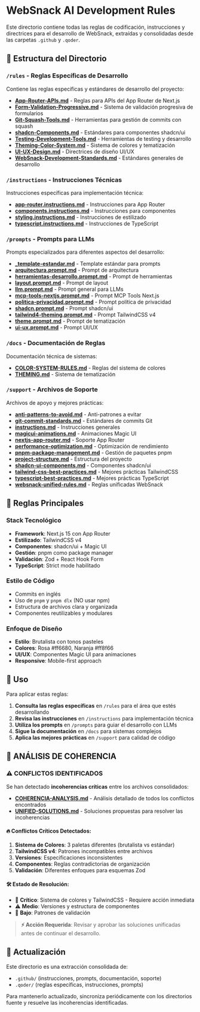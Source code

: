 # WebSnack AI Development Rules

Este directorio contiene todas las reglas de codificación, instrucciones y directrices para el desarrollo de WebSnack, extraídas y consolidadas desde las carpetas `.github` y `.qoder`.

## 📁 Estructura del Directorio

### `/rules` - Reglas Específicas de Desarrollo
Contiene las reglas específicas y estándares de desarrollo del proyecto:

- **[App-Router-APIs.md](./rules/App-Router-APIs.md)** - Reglas para APIs del App Router de Next.js
- **[Form-Validation-Progressive.md](./rules/Form-Validation-Progressive.md)** - Sistema de validación progresiva de formularios
- **[Git-Squash-Tools.md](./rules/Git-Squash-Tools.md)** - Herramientas para gestión de commits con squash
- **[shadcn-Components.md](./rules/shadcn-Components.md)** - Estándares para componentes shadcn/ui
- **[Testing-Development-Tools.md](./rules/Testing-Development-Tools.md)** - Herramientas de testing y desarrollo
- **[Theming-Color-System.md](./rules/Theming-Color-System.md)** - Sistema de colores y tematización
- **[UI-UX-Design.md](./rules/UI-UX-Design.md)** - Directrices de diseño UI/UX
- **[WebSnack-Development-Standards.md](./rules/WebSnack-Development-Standards.md)** - Estándares generales de desarrollo

### `/instructions` - Instrucciones Técnicas
Instrucciones específicas para implementación técnica:

- **[app-router.instructions.md](./instructions/app-router.instructions.md)** - Instrucciones para App Router
- **[components.instructions.md](./instructions/components.instructions.md)** - Instrucciones para componentes
- **[styling.instructions.md](./instructions/styling.instructions.md)** - Instrucciones de estilizado
- **[typescript.instructions.md](./instructions/typescript.instructions.md)** - Instrucciones de TypeScript

### `/prompts` - Prompts para LLMs
Prompts especializados para diferentes aspectos del desarrollo:

- **[_template-estandar.md](./prompts/_template-estandar.md)** - Template estándar para prompts
- **[arquitectura.prompt.md](./prompts/arquitectura.prompt.md)** - Prompt de arquitectura
- **[herramientas-desarrollo.prompt.md](./prompts/herramientas-desarrollo.prompt.md)** - Prompt de herramientas
- **[layout.prompt.md](./prompts/layout.prompt.md)** - Prompt de layout
- **[llm.prompt.md](./prompts/llm.prompt.md)** - Prompt general para LLMs
- **[mcp-tools-nextjs.prompt.md](./prompts/mcp-tools-nextjs.prompt.md)** - Prompt MCP Tools Next.js
- **[politica-privacidad.prompt.md](./prompts/politica-privacidad.prompt.md)** - Prompt política de privacidad
- **[shadcn.prompt.md](./prompts/shadcn.prompt.md)** - Prompt shadcn/ui
- **[tailwind4-theming.prompt.md](./prompts/tailwind4-theming.prompt.md)** - Prompt TailwindCSS v4
- **[theme.prompt.md](./prompts/theme.prompt.md)** - Prompt de tematización
- **[ui-ux.prompt.md](./prompts/ui-ux.prompt.md)** - Prompt UI/UX

### `/docs` - Documentación de Reglas
Documentación técnica de sistemas:

- **[COLOR-SYSTEM-RULES.md](./docs/COLOR-SYSTEM-RULES.md)** - Reglas del sistema de colores
- **[THEMING.md](./docs/THEMING.md)** - Sistema de tematización

### `/support` - Archivos de Soporte
Archivos de apoyo y mejores prácticas:

- **[anti-patterns-to-avoid.md](./support/anti-patterns-to-avoid.md)** - Anti-patrones a evitar
- **[git-commit-standards.md](./support/git-commit-standards.md)** - Estándares de commits Git
- **[instructions.md](./support/instructions.md)** - Instrucciones generales
- **[magicui-animations.md](./support/magicui-animations.md)** - Animaciones Magic UI
- **[nextjs-app-router.md](./support/nextjs-app-router.md)** - Soporte App Router
- **[performance-optimization.md](./support/performance-optimization.md)** - Optimización de rendimiento
- **[pnpm-package-management.md](./support/pnpm-package-management.md)** - Gestión de paquetes pnpm
- **[project-structure.md](./support/project-structure.md)** - Estructura del proyecto
- **[shadcn-ui-components.md](./support/shadcn-ui-components.md)** - Componentes shadcn/ui
- **[tailwind-css-best-practices.md](./support/tailwind-css-best-practices.md)** - Mejores prácticas TailwindCSS
- **[typescript-best-practices.md](./support/typescript-best-practices.md)** - Mejores prácticas TypeScript
- **[websnack-unified-rules.md](./support/websnack-unified-rules.md)** - Reglas unificadas WebSnack

## 🎯 Reglas Principales

### Stack Tecnológico
- **Framework**: Next.js 15 con App Router
- **Estilizado**: TailwindCSS v4
- **Componentes**: shadcn/ui + Magic UI
- **Gestión**: pnpm como package manager
- **Validación**: Zod + React Hook Form
- **TypeScript**: Strict mode habilitado

### Estilo de Código
- Commits en inglés
- Uso de `pnpm` y `pnpm dlx` (NO usar npm)
- Estructura de archivos clara y organizada
- Componentes reutilizables y modulares

### Enfoque de Diseño
- **Estilo**: Brutalista con tonos pasteles
- **Colores**: Rosa #ff6680, Naranja #ff8f66
- **UI/UX**: Componentes Magic UI para animaciones
- **Responsive**: Mobile-first approach

## 📝 Uso

Para aplicar estas reglas:

1. **Consulta las reglas específicas** en `/rules` para el área que estés desarrollando
2. **Revisa las instrucciones** en `/instructions` para implementación técnica
3. **Utiliza los prompts** en `/prompts` para guiar el desarrollo con LLMs
4. **Sigue la documentación** en `/docs` para sistemas complejos
5. **Aplica las mejores prácticas** en `/support` para calidad de código

## 🚨 ANÁLISIS DE COHERENCIA

### ⚠️ **CONFLICTOS IDENTIFICADOS**

Se han detectado **incoherencias críticas** entre los archivos consolidados:

- **[COHERENCIA-ANALYSIS.md](./COHERENCIA-ANALYSIS.md)** - Análisis detallado de todos los conflictos encontrados
- **[UNIFIED-SOLUTIONS.md](./UNIFIED-SOLUTIONS.md)** - Soluciones propuestas para resolver las incoherencias

#### 🔥 **Conflictos Críticos Detectados:**

1. **Sistema de Colores**: 3 paletas diferentes (brutalista vs estándar)
2. **TailwindCSS v4**: Patrones incompatibles entre archivos
3. **Versiones**: Especificaciones inconsistentes
4. **Componentes**: Reglas contradictorias de organización
5. **Validación**: Diferentes enfoques para esquemas Zod

#### 🛠️ **Estado de Resolución:**
- 🚨 **Crítico**: Sistema de colores y TailwindCSS - Requiere acción inmediata
- ⚠️ **Medio**: Versiones y estructura de componentes
- 📝 **Bajo**: Patrones de validación

> **⚡ Acción Requerida**: Revisar y aprobar las soluciones unificadas antes de continuar el desarrollo.

## 🔄 Actualización

Este directorio es una extracción consolidada de:
- `.github/` (instrucciones, prompts, documentación, soporte)
- `.qoder/` (reglas específicas, instrucciones, prompts)

Para mantenerlo actualizado, sincroniza periódicamente con los directorios fuente y resuelve las incoherencias identificadas.
